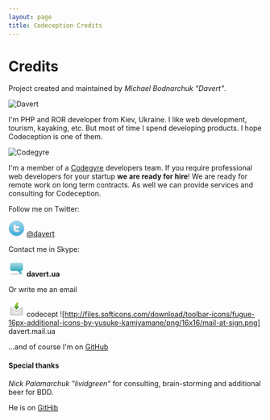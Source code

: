 ```yaml
---
layout: page
title: Codeception Credits
---
```


# Credits

Project created and maintained by *Michael Bodnarchuk "Davert"*.

![Davert](https://si0.twimg.com/profile_images/781559256/lj_avatar_reasonably_small.jpg)

I'm PHP and ROR developer from Kiev, Ukraine. I like web development, tourism, kayaking, etc. But most of time I spend developing products. I hope Codeception is one of them. 

![Codegyre](http://dl.dropbox.com/u/930833/codeggyre_logo.png)

I'm a member of a [Codegyre](http://codegyre.com/) developers team. If you require professional web developers for your startup **we are ready for hire**!
We are ready for remote work on long term contracts. As well we can provide services and consulting for Codeception.

Follow me on Twitter:

![Twitter](/images/twitter.png) [@davert](https://twitter.com/#!/davert)

Contact me in Skype:

![Skype](/images/comment.png) __davert.ua__

Or write me an email

![Email](/images/mail.png) codecept ![http://files.softicons.com/download/toolbar-icons/fugue-16px-additional-icons-by-yusuke-kamiyamane/png/16x16/mail-at-sign.png] davert.mail.ua

...and of course I'm on [GitHub](https://github.com/DavertMik)

#### Special thanks
*Nick Palamarchuk "lividgreen"* for consulting, brain-storming and additional beer for BDD. 

He is on [GitHib](https://github.com/lividgreen)

